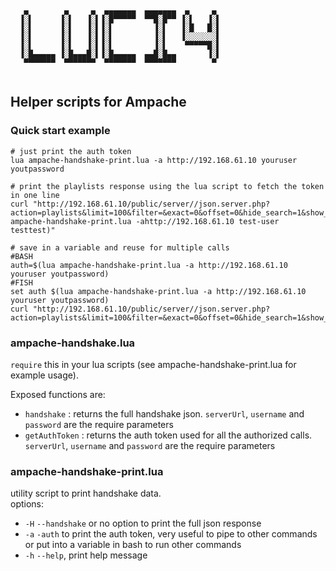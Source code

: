 ```
   ▄        ▄     ▄  ▄▄▄▄▄▄▄  ▄▄▄▄▄▄▄  ▄     ▄ 
  ▐░▌      ▐░▌   ▐░▌▐░█▀▀▀▀▀  ▀▀█░█▀▀ ▐░▌   ▐░▌
  ▐░▌      ▐░▌   ▐░▌▐░▌         ▐░▌   ▐░█   █░▌
  ▐░▌      ▐░▌   ▐░▌▐░▌         ▐░▌   ▐░░░░░░░▌
  ▐░▌      ▐░▌   ▐░▌▐░▌         ▐░▌    ▀▀▀▀▀█░▌
  ▐░█▄▄▄▄▄ ▐░█▄▄▄█░▌▐░█▄▄▄▄▄  ▄▄█░█▄▄       ▐░▌
   ▀▀▀▀▀▀▀  ▀▀▀▀▀▀▀  ▀▀▀▀▀▀▀  ▀▀▀▀▀▀▀        ▀ 
                                                                 
```

## Helper scripts for Ampache

### Quick start example
```
# just print the auth token
lua ampache-handshake-print.lua -a http://192.168.61.10 youruser youtpassword

# print the playlists response using the lua script to fetch the token in one line
curl "http://192.168.61.10/public/server//json.server.php?action=playlists&limit=100&filter=&exact=0&offset=0&hide_search=1&show_dupes=1&auth=$(lua ampache-handshake-print.lua -ahttp://192.168.61.10 test-user testtest)"

# save in a variable and reuse for multiple calls
#BASH
auth=$(lua ampache-handshake-print.lua -a http://192.168.61.10 youruser youtpassword)
#FISH
set auth $(lua ampache-handshake-print.lua -a http://192.168.61.10 youruser youtpassword)
curl "http://192.168.61.10/public/server//json.server.php?action=playlists&limit=100&filter=&exact=0&offset=0&hide_search=1&show_dupes=1&auth=$auth"
```

### ampache-handshake.lua
`require` this in your lua scripts (see ampache-handshake-print.lua for example usage).<br>

Exposed functions are:<br>
- `handshake` : returns the full handshake json. `serverUrl`, `username` and `password` are the require parameters
- `getAuthToken` : returns the auth token used for all the authorized calls. `serverUrl`, `username` and `password` are the require parameters

### ampache-handshake-print.lua
utility script to print handshake data.<br>
options: <br>
- `-H` `--handshake` or no option to print the full json response
- `-a` `-auth` to print the auth token, very useful to pipe to other commands or put into a variable in bash to run other commands
- `-h` `--help`, print help message

